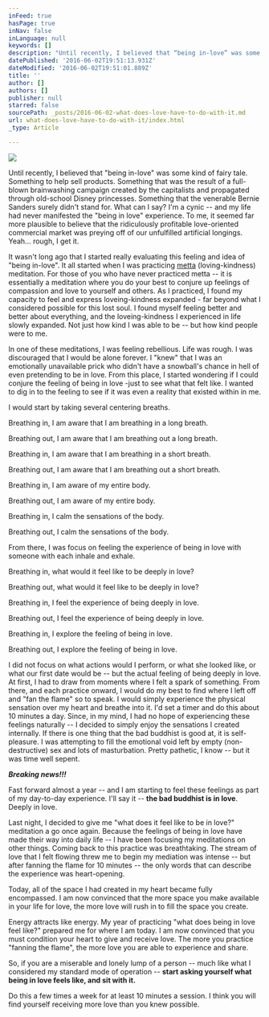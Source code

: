 ```yaml
---
inFeed: true
hasPage: true
inNav: false
inLanguage: null
keywords: []
description: "Until recently, I believed that “being in-love” was some kind of fairy tale. Something to help sell products. Something that was the result of a full-blown brainwashing campaign created by the capitalists and propagated through old-school Disney princesses. Something that the venerable Bernie Sanders surely didn't stand for. What can I say? I'm a cynic – and my life had never manifested the “being in love” experience. To me, it seemed far more plausible to believe that the ridiculously profitable love-oriented commercial market was preying off of our unfulfilled artificial longings. Yeah… rough, I get it. "
datePublished: '2016-06-02T19:51:13.931Z'
dateModified: '2016-06-02T19:51:01.889Z'
title: ''
author: []
authors: []
publisher: null
starred: false
sourcePath: _posts/2016-06-02-what-does-love-have-to-do-with-it.md
url: what-does-love-have-to-do-with-it/index.html
_type: Article

---
```

![](https://the-grid-user-content.s3-us-west-2.amazonaws.com/47c408b8-ab2d-4280-b736-136b1c4307e9.jpg)

Until recently, I believed that "being in-love" was some kind of fairy tale. Something to help sell products. Something that was the result of a full-blown brainwashing campaign created by the capitalists and propagated through old-school Disney princesses. Something that the venerable Bernie Sanders surely didn't stand for. What can I say? I'm a cynic -- and my life had never manifested the "being in love" experience. To me, it seemed far more plausible to believe that the ridiculously profitable love-oriented commercial market was preying off of our unfulfilled artificial longings. Yeah... rough, I get it. 

It wasn't long ago that I started really evaluating this feeling and idea of "being in-love". It all started when I was practicing [metta][0] (loving-kindness) meditation. For those of you who have never practiced metta -- it is essentially a meditation where you do your best to conjure up feelings of compassion and love to yourself and others. As I practiced, I found my capacity to feel and express loveing-kindness expanded - far beyond what I considered possible for this lost soul. I found myself feeling better and better about everything, and the loveing-kindness I experienced in life slowly expanded. Not just how kind I was able to be -- but how kind people were to me. 

In one of these meditations, I was feeling rebellious. Life was rough. I was discouraged that I would be alone forever. I "knew" that I was an emotionally unavailable prick who didn't have a snowball's chance in hell of even pretending to be in love. From this place, I started wondering if I could conjure the feeling of being in love -just to see what that felt like. I wanted to dig in to the feeling to see if it was even a reality that existed within in me.

I would start by taking several centering breaths.

Breathing
in, I am aware that I am breathing in a long breath.

Breathing out, I am aware that I am breathing out a long breath.

Breathing in, I am aware that I am breathing in a short breath.

Breathing out, I am aware that I am breathing out a short breath.

Breathing in, I am aware of my entire body.

Breathing out, I am aware of my entire body.

Breathing in, I calm the sensations of the body.

Breathing out, I calm the sensations of the body.

From
there, I was focus on feeling the experience of being in love with
someone with each inhale and exhale.

Breathing
in, what would it feel like to be deeply in love?

Breathing out, what would it feel like to be deeply in love?

Breathing in, I feel the experience of being deeply in love.

Breathing out, I feel the experience of being deeply in love.

Breathing in, I explore the feeling of being in love.

Breathing out, I explore the feeling of being in love.

I
did not focus on what actions would I perform, or what she looked
like, or what our first date would be -- but the actual feeling of
being deeply in love. At first, I had to draw from moments where I
felt a spark of something. From there, and each practice onward, I
would do my best to find where I left off and "fan the flame" so
to speak. I would simply experience the physical sensation over my
heart and breathe into it. I'd set a timer and do this about 10
minutes a day. Since, in my mind, I had no hope of experiencing these
feelings naturally -- I decided to simply enjoy the sensations I
created internally. If there is one thing that the bad buddhist is
good at, it is self-pleasure. I was attempting to fill the emotional
void left by empty (non-destructive) sex and lots of masturbation.
Pretty pathetic, I know -- but it was time well sepent. 

_**Breaking news!!!**_

Fast forward almost a year -- and I am starting to feel these feelings as part of my day-to-day experience. I'll say it -- **the bad buddhist is in love**. Deeply in love. 

Last night, I decided to give me "what does it feel like to be in love?" meditation a go once again. Because the feelings of being in love have made their way into daily life -- I have been focusing my meditations on other things. Coming back to this practice was breathtaking. The stream of love that I felt flowing threw me to begin my mediation was intense -- but after fanning the flame for 10 minutes -- the only words that can describe the experience was heart-opening. 

Today, all of the space I had created in my heart became fully encompassed. I am now convinced that the more space you make available in your life for love, the more love will rush in to fill the space you create. 

Energy attracts like energy. My year of practicing "what does being in love feel like?" prepared me for where I am today. I am now convinced that you must condition your heart to give and receive love. The more you practice "fanning the flame", the more love you are able to experience and share. 

So, if you are a miserable and lonely lump of a person -- much like what I considered my standard mode of operation -- **start asking yourself what being in love feels like, and sit with it.**

Do
this a few times a week for at least 10 minutes a session. I think
you will find yourself receiving more love than you knew possible.  

[0]: http://www.newyorker.com/books/page-turner/meditation-for-strivers